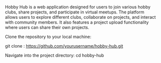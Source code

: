 Hobby Hub is a web application designed for users to join various hobby clubs, share projects, and participate in virtual meetups. The platform allows users to explore different clubs, collaborate on projects, and interact with community members. It also features a project upload functionality where users can share their own projects.


Clone the repository to your local machine: 

git clone :  https://github.com/yourusername/hobby-hub.git

Navigate into the project directory: cd hobby-hub


